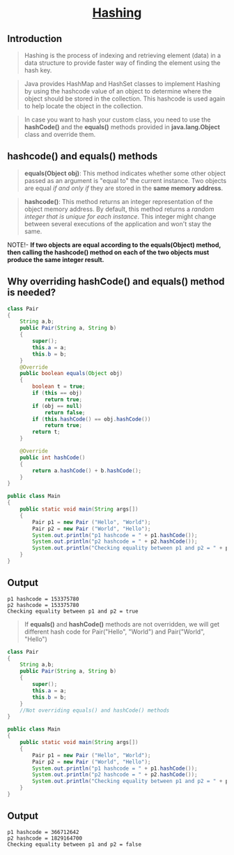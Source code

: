 <h1 align="center"><a href="#">Hashing</a></h1>

## Introduction

> Hashing is the process of indexing and retrieving element (data) in a data structure to provide faster way of finding the element using the hash key.

> Java provides HashMap and HashSet classes to implement Hashing by using the hashcode value of an object to determine where the object should be stored in the collection. This hashcode is used again to help locate the object in the collection.

> In case you want to hash your custom class, you need to use the <b>hashCode()</b> and the <b>equals()</b> methods provided in <b>java.lang.Object</b> class and override them.

## hashcode() and equals() methods

> <b>equals(Object obj)</b>: This method indicates whether some other object passed as an argument is "equal to" the current instance. Two objects are equal <i>if and only if</i> they are stored in the <b>same memory address</b>.

> <b>hashcode()</b>: This method returns an integer representation of the object memory address. By default, this method returns a <i>random integer that is unique for each instance</i>. This integer might change between several executions of the application and won't stay the same.


NOTE!- <b>If two objects are equal according to the equals(Object) method, then calling the hashcode() method on each of the two objects must produce the same integer result.</b>

## Why overriding hashCode() and equals() method is needed?
```java
class Pair 
{
    String a,b;
    public Pair(String a, String b) 
    {
        super();
        this.a = a;
        this.b = b;
    }
    @Override
    public boolean equals(Object obj) 
    {
        boolean t = true;
        if (this == obj)
            return true;
        if (obj == null)
            return false;
        if (this.hashCode() == obj.hashCode())
            return true;
        return t;
    }

    @Override
    public int hashCode() 
    {
        return a.hashCode() + b.hashCode();
    }
}

public class Main
{
    public static void main(String args[])
    {
        Pair p1 = new Pair ("Hello", "World");
        Pair p2 = new Pair ("World", "Hello");
        System.out.println("p1 hashcode = " + p1.hashCode());
        System.out.println("p2 hashcode = " + p2.hashCode());
        System.out.println("Checking equality between p1 and p2 = " + p1.equals(p2));
    }
}
```
## Output
```
p1 hashcode = 153375780
p2 hashcode = 153375780
Checking equality between p1 and p2 = true
```

> If <b>equals()</b> and <b>hashCode()</b> methods are not overridden, we will get different hash code for Pair("Hello", "World") and Pair("World", "Hello")

```java
class Pair 
{
    String a,b;
    public Pair(String a, String b) 
    {
        super();
        this.a = a;
        this.b = b;
    }
    //Not overriding equals() and hashCode() methods
}   

public class Main
{
    public static void main(String args[])
    {
        Pair p1 = new Pair ("Hello", "World");
        Pair p2 = new Pair ("World", "Hello");
        System.out.println("p1 hashcode = " + p1.hashCode());
        System.out.println("p2 hashcode = " + p2.hashCode());
        System.out.println("Checking equality between p1 and p2 = " + p1.equals(p2));
    }
}
```
## Output
```
p1 hashcode = 366712642
p2 hashcode = 1829164700
Checking equality between p1 and p2 = false
```